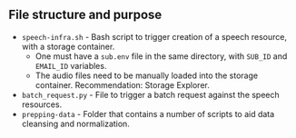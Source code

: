 ## File structure and purpose
- `speech-infra.sh` - Bash script to trigger creation of a speech resource, with a storage container.
	- One must have a `sub.env` file in the same directory, with `SUB_ID` and `EMAIL_ID` variables.
	- The audio files need to be manually loaded into the storage container. Recommendation: Storage
	  Explorer.
- `batch_request.py` - File to trigger a batch request against the speech resources.
- `prepping-data` - Folder that contains a number of scripts to aid data cleansing and normalization.
